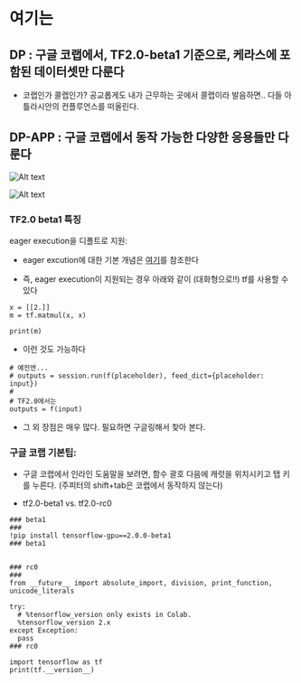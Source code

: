 여기는
======


## DP : 구글 코랩에서, TF2.0-beta1 기준으로, 케라스에 포함된 데이터셋만 다룬다

- 코랩인가 콜랩인가?  공교롭게도 내가 근무하는 곳에서 콜랩이라 발음하면.. 다들 아틀라시안의 컨플루언스를 떠올린다. 


## DP-APP : 구글 코랩에서 동작 가능한 다양한 응용들만 다룬다 

![Alt text](/ShowTime/baby.jpg)

![Alt text](/ShowTime/baby.jpg)






### TF2.0 beta1 특징

eager execution을 디폴트로 지원: 

- eager excution에 대한 기본 개념은 [여기](https://developers-kr.googleblog.com/2018/05/eager-execution.html)를 참조한다

- 즉, eager execution이 지원되는 경우 아래와 같이 (대화형으로!!) tf를 사용할 수 있다

~~~
x = [[2.]]
m = tf.matmul(x, x)

print(m)
~~~

- 이런 것도 가능하다

~~~
# 예전엔...
# outputs = session.run(f(placeholder), feed_dict={placeholder: input})
#
# TF2.0에서는
outputs = f(input)
~~~

- 그 외 장점은 매우 많다. 필요하면 구글링해서 찾아 본다.


### 구글 코랩 기본팁: 

- 구글 코랩에서 인라인 도움말을 보려면, 함수 괄호 다음에 캐럿을 위치시키고 탭 키를 누른다.
  (주피터의 shift+tab은 코랩에서 동작하지 않는다)
  
- tf2.0-beta1  vs.  tf2.0-rc0

~~~
### beta1
###
!pip install tensorflow-gpu==2.0.0-beta1
### beta1


### rc0
###
from __future__ import absolute_import, division, print_function, unicode_literals

try:
  # %tensorflow_version only exists in Colab.
  %tensorflow_version 2.x
except Exception:
  pass
### rc0

import tensorflow as tf
print(tf.__version__)
~~~

